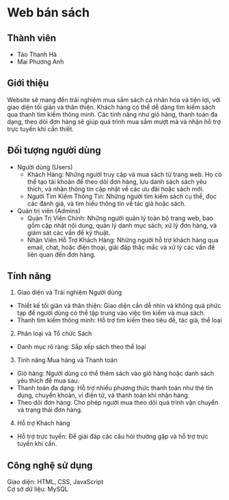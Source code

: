# Web bán sách
## Thành viên
- Tào Thanh Hà 
- Mai Phương Anh
## Giới thiệu
Website sẽ mang đến trải nghiệm mua sắm sách cá nhân hóa và tiện lợi, với giao diện tối giản và thân thiện. Khách hàng có thể dễ dàng tìm kiếm sách qua thanh tìm kiếm thông minh. Các tính năng như giỏ hàng, thanh toán đa dạng, theo dõi đơn hàng sẽ giúp quá trình mua sắm mượt mà và nhận hỗ trợ trực tuyến khi cần thiết.
## Đối tượng người dùng
- Người dùng (Users)
  + Khách Hàng: Những người truy cập và mua sách từ trang web. Họ có thể tạo tài khoản để theo dõi đơn hàng, lưu danh sách sách yêu thích, và nhận thông tin cập nhật về các ưu đãi hoặc sách mới.
  + Người Tìm Kiếm Thông Tin: Những người tìm kiếm sách cụ thể, đọc các đánh giá, và tìm hiểu thông tin về tác giả hoặc sách.
- Quản trị viên (Admins)
  + Quản Trị Viên Chính: Những người quản lý toàn bộ trang web, bao gồm cập nhật nội dung, quản lý danh mục sách, xử lý đơn hàng, và giám sát các vấn đề kỹ thuật.
  + Nhân Viên Hỗ Trợ Khách Hàng: Những người hỗ trợ khách hàng qua email, chat, hoặc điện thoại, giải đáp thắc mắc và xử lý các vấn đề liên quan đến đơn hàng.
## Tính năng
1. Giao diện và Trải nghiệm Người dùng
  - Thiết kế tối giản và thân thiện: Giao diện cần dễ nhìn và không quá phức tạp để người dùng có thể tập trung vào việc tìm kiếm và mua sách.
  - Thanh tìm kiếm thông minh: Hỗ trợ tìm kiếm theo tiêu đề, tác giả, thể loại 
2. Phân loại và Tổ chức Sách
  - Danh mục rõ ràng: Sắp xếp sách theo thể loại 
3. Tính năng Mua hàng và Thanh toán
  - Giỏ hàng: Người dùng có thể thêm sách vào giỏ hàng hoặc danh sách yêu thích để mua sau.
  - Thanh toán đa dạng: Hỗ trợ nhiều phương thức thanh toán như thẻ tín dụng, chuyển khoản, ví điện tử, và thanh toán khi nhận hàng.
  - Theo dõi đơn hàng: Cho phép người mua theo dõi quá trình vận chuyển và trạng thái đơn hàng.
4. Hỗ trợ Khách hàng
  -  Hỗ trợ trực tuyến: Để giải đáp các câu hỏi thường gặp và hỗ trợ trực tuyến khi cần.
## Công nghệ sử dụng
Giao diện: HTML, CSS, JavaScript  
Cơ sở dữ liệu: MySQL
